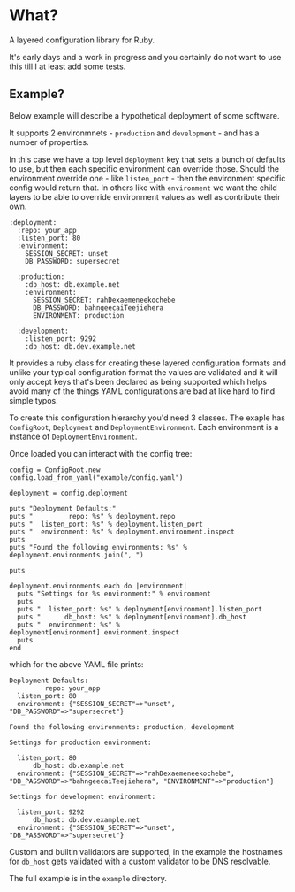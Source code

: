 What?
=====

A layered configuration library for Ruby.

It's early days and a work in progress and you certainly do not want to use this till I at least
add some tests.

Example?
--------

Below example will describe a hypothetical deployment of some software.

It supports 2 environmnets - ```production``` and ```development``` - and has a number
of properties.

In this case we have a top level ```deployment``` key that sets a bunch of defaults to
use, but then each specific environment can override those.  Should the environment override
one - like ```listen_port``` - then the environment specific config would return that. In
others like with ```environment``` we want the child layers to be able to override environment
values as well as contribute their own.


```
:deployment:
  :repo: your_app
  :listen_port: 80
  :environment:
    SESSION_SECRET: unset
    DB_PASSWORD: supersecret

  :production:
    :db_host: db.example.net
    :environment:
      SESSION_SECRET: rahDexaemeneekochebe
      DB_PASSWORD: bahngeecaiTeejiehera
      ENVIRONMENT: production

  :development:
    :listen_port: 9292
    :db_host: db.dev.example.net
```

It provides a ruby class for creating these layered configuration formats and unlike
your typical configuration format the values are validated and it will only accept keys
that's been declared as being supported which helps avoid many of the things YAML configurations
are bad at like hard to find simple typos.

To create this configuration hierarchy you'd need 3 classes. The exaple has ```ConfigRoot```,
```Deployment``` and ```DeploymentEnvironment```.  Each environment is a instance of ```DeploymentEnvironment```.

Once loaded you can interact with the config tree:

```
config = ConfigRoot.new
config.load_from_yaml("example/config.yaml")

deployment = config.deployment

puts "Deployment Defaults:"
puts "         repo: %s" % deployment.repo
puts "  listen_port: %s" % deployment.listen_port
puts "  environment: %s" % deployment.environment.inspect
puts
puts "Found the following environments: %s" % deployment.environments.join(", ")

puts

deployment.environments.each do |environment|
  puts "Settings for %s environment:" % environment
  puts
  puts "  listen_port: %s" % deployment[environment].listen_port
  puts "      db_host: %s" % deployment[environment].db_host
  puts "  environment: %s" % deployment[environment].environment.inspect
  puts
end
```

which for the above YAML file prints:

```
Deployment Defaults:
         repo: your_app
  listen_port: 80
  environment: {"SESSION_SECRET"=>"unset", "DB_PASSWORD"=>"supersecret"}

Found the following environments: production, development

Settings for production environment:

  listen_port: 80
      db_host: db.example.net
  environment: {"SESSION_SECRET"=>"rahDexaemeneekochebe", "DB_PASSWORD"=>"bahngeecaiTeejiehera", "ENVIRONMENT"=>"production"}

Settings for development environment:

  listen_port: 9292
      db_host: db.dev.example.net
  environment: {"SESSION_SECRET"=>"unset", "DB_PASSWORD"=>"supersecret"}
```

Custom and builtin validators are supported, in the example the hostnames for ```db_host``` gets
validated with a custom validator to be DNS resolvable.

The full example is in the ```example``` directory.
